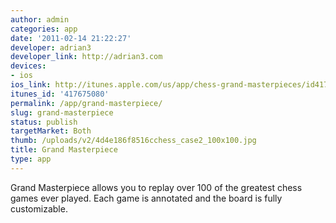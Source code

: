 ```yaml
---
author: admin
categories: app
date: '2011-02-14 21:22:27'
developer: adrian3
developer_link: http://adrian3.com
devices: 
- ios
ios_link: http://itunes.apple.com/us/app/chess-grand-masterpieces/id417675080?mt=8
itunes_id: '417675080'
permalink: /app/grand-masterpiece/
slug: grand-masterpiece
status: publish
targetMarket: Both
thumb: /uploads/v2/4d4e186f8516cchess_case2_100x100.jpg
title: Grand Masterpiece
type: app
---
```


Grand Masterpiece allows you to replay over 100 of the greatest chess games ever played. Each game is annotated and the board is fully customizable. 